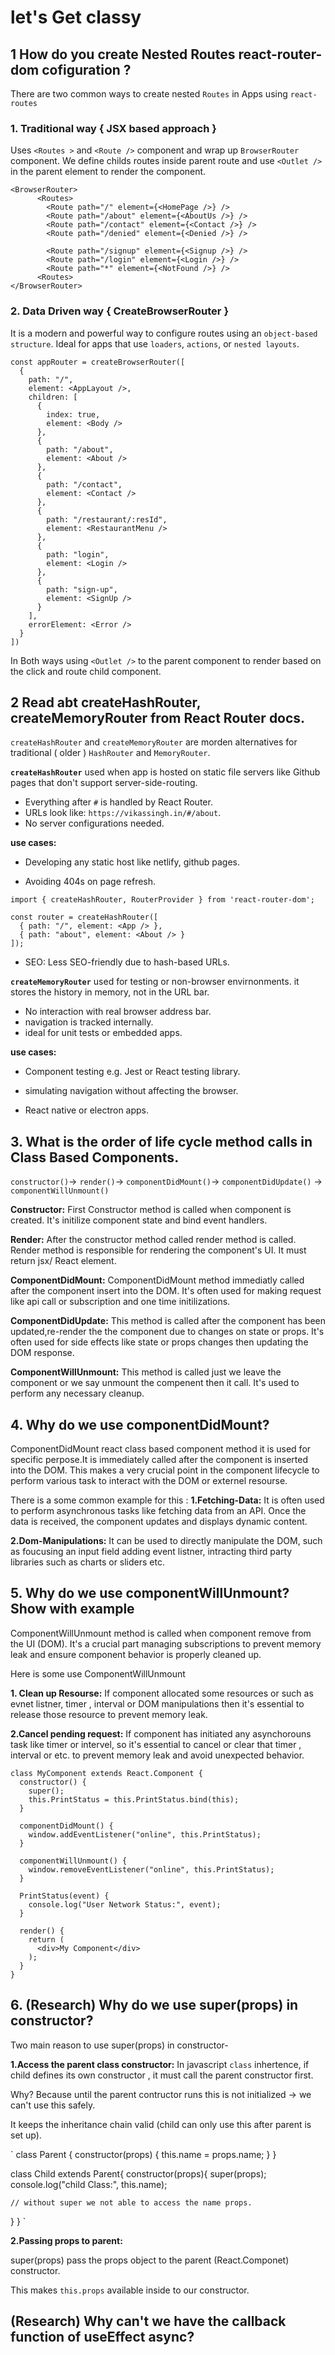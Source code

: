 # let's Get classy 

## 1 How do you create Nested Routes react-router-dom cofiguration ? 
There are two common ways to create nested `Routes` in Apps using `react-routes`

### 1. Traditional way { JSX based approach }

Uses `<Routes >` and `<Route />` component and wrap up `BrowserRouter` component. We define childs routes inside parent route and use `<Outlet />` in the parent element to render the component.

```
<BrowserRouter>
      <Routes>
        <Route path="/" element={<HomePage />} />
        <Route path="/about" element={<AboutUs />} />
        <Route path="/contact" element={<Contact />} />
        <Route path="/denied" element={<Denied />} />

        <Route path="/signup" element={<Signup />} />
        <Route path="/login" element={<Login />} />
        <Route path="*" element={<NotFound />} />
      <Routes>
</BrowserRouter> 
```

### 2. Data Driven way { CreateBrowserRouter }

It is a modern and powerful way to configure routes using an `object-based structure`. Ideal for apps that use `loaders`, `actions`, or `nested layouts`.

```
const appRouter = createBrowserRouter([
  {
    path: "/",
    element: <AppLayout />,
    children: [
      {
        index: true,
        element: <Body />
      },
      {
        path: "/about",
        element: <About />
      },
      {
        path: "/contact",
        element: <Contact />
      },
      {
        path: "/restaurant/:resId",
        element: <RestaurantMenu />
      },
      {
        path: "login",
        element: <Login />
      },
      {
        path: "sign-up",
        element: <SignUp />
      }
    ],
    errorElement: <Error />
  }
])
```

In Both ways using `<Outlet />` to the parent component to render based on the click and route child component.


## 2 Read abt createHashRouter, createMemoryRouter from React Router docs.

`createHashRouter` and `createMemoryRouter` are morden alternatives for traditional ( older ) `HashRouter` and `MemoryRouter`.


**`createHashRouter`**
used when app is hosted on static file servers like Github pages that don't support server-side-routing.

- Everything after `#` is handled by React Router.
- URLs look like: `https://vikassingh.in/#/about`.
- No server configurations needed.

**use cases:** 

- Developing any static host like netlify, github pages.

- Avoiding 404s on page refresh.

```
import { createHashRouter, RouterProvider } from 'react-router-dom';

const router = createHashRouter([
  { path: "/", element: <App /> },
  { path: "about", element: <About /> }
]);

```
- SEO: Less SEO-friendly due to hash-based URLs.

**`createMemoryRouter`** 
used for testing or non-browser envirnonments. it stores the history in memory, not in the URL bar.


- No interaction with real browser address bar.
- navigation is tracked internally.
- ideal for unit tests or embedded apps.

**use cases:** 
- Component testing e.g. Jest or React testing library.

- simulating navigation without affecting the browser.
- React native or electron apps.


## 3. What is the order of life cycle method calls in Class Based Components.
`constructor()`-> `render()`-> `componentDidMount()`-> `componentDidUpdate()` -> `componentWillUnmount()`

**Constructor:** First Constructor method is called when component is created. It's initilize component  state and bind event handlers.

**Render:** After the constructor method called render method is called. Render method is responsible for rendering the component's UI. It must return jsx/ React element.

**ComponentDidMount:** ComponentDidMount method immediatly called after the component insert into the DOM. It's often used for making request like api call or subscription and one time initilizations.

**ComponentDidUpdate:** This method is called after the component has been updated,re-render the the component due to changes on state or props. It's often used for side effects like state or props changes then updating the DOM response.


**ComponentWillUnmount:** This method is called just we leave the component or we say unmount the compenent then it call. It's used to perform any necessary cleanup.

## 4. Why do we use componentDidMount?
ComponentDidMount react class based component method it is used for specific perpose.It is immediately called after the component is inserted into the DOM. This makes a very crucial point in the component lifecycle to perform various task to interact with the DOM or externel resourse.

There is a some common example for this :
**1.Fetching-Data:** It is often used to perform asynchronous tasks like fetching data from an API. Once the data is received, the component updates and displays dynamic content.

**2.Dom-Manipulations:** It can be used to directly manipulate the DOM, such as foucusing an input field adding event listner, intracting third party libraries such as charts or sliders etc.

## 5. Why do we use componentWillUnmount? Show with example

ComponentWillUnmount method is called when component remove from the UI (DOM). It's a crucial part managing subscriptions to prevent memory leak and ensure component behavior is properly cleaned up.

Here is some use ComponentWillUnmount

**1. Clean up Resourse:** If component allocated some resources or such as evnet listner, timer , interval or DOM manipulations then it's essential to release those resource to prevent memory leak.


**2.Cancel pending request:** If component has initiated any asynchorouns task like timer or intervel, so it's essential to cancel or clear that timer , interval or etc. to prevent memory leak and avoid unexpected behavior.


```
class MyComponent extends React.Component {
  constructor() {
    super();
    this.PrintStatus = this.PrintStatus.bind(this);
  }

  componentDidMount() {
    window.addEventListener("online", this.PrintStatus);
  }

  componentWillUnmount() {
    window.removeEventListener("online", this.PrintStatus);
  }

  PrintStatus(event) {
    console.log("User Network Status:", event);
  }

  render() {
    return (
      <div>My Component</div>
    );
  }
}

```

## 6. (Research) Why do we use super(props) in constructor?
Two main reason to use super(props) in constructor-

**1.Access the parent class constructor:** In javascript `class` inhertence, if child defines its own constructor , it must call the parent constructor first. 

Why? Because until the parent contructor runs this is not initialized -> we can't use this safely. 

It keeps the inheritance chain valid (child can only use this after parent is set up).

`
class Parent {
  constructor(props) {
    this.name = props.name;
  }
}

class Child extends Parent{
  constructor(props){
    super(props);
    console.log("child Class:", this.name);

    // without super we not able to access the name props.
  }
}
`

**2.Passing props to parent:** 

super(props) pass the props object to the parent  (React.Componet) constructor.

This makes `this.props` available inside to our constructor.

## (Research) Why can't we have the callback function of useEffect async?